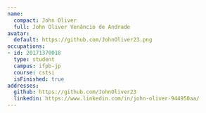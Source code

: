 ```yaml
---
name:
  compact: John Oliver
  full: John Oliver Venâncio de Andrade
avatar:
  default: https://github.com/JohnOliver23.png
occupations:
- id: 20171370018
  type: student
  campus: ifpb-jp
  course: cstsi
  isFinished: true
addresses:
  github: https://github.com/JohnOliver23
  linkedin: https://www.linkedin.com/in/john-oliver-944950aa/
---
```

